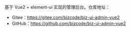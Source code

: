 基于 Vue2 + element-ui 实现的管理后台。仓库地址：

* Gitee：<https://gitee.com/bizcode/biz-ui-admin-vue2>
* GitHub：<https://github.com/bizcode/biz-ui-admin-vue2>
